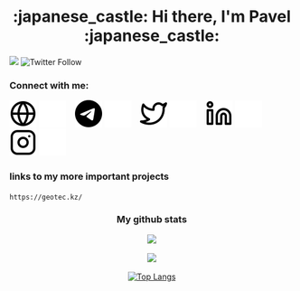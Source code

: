 <h1 align="center">:japanese_castle: Hi there, I'm Pavel :japanese_castle:</h1>

![](https://komarev.com/ghpvc/?username=luvrok&label=PROFILE+VIEWS)
![Twitter Follow](https://img.shields.io/twitter/follow/lluvrok?style=social)

### Connect with me:

[![website](./img/globe-light.svg)](https://goldenkamuy.kz#gh-light-mode-only)
[![website](./img/globe-dark.svg)](https://goldenkamuy.kz#gh-dark-mode-only)
&nbsp;&nbsp;
[![website](./img/telegram-logo-59412.svg)](https://t.me/luvrok#gh-light-mode-only)
[![website](./img/telegram-logo-5941.svg)](https://t.me/luvrok#gh-dark-mode-only)
&nbsp;&nbsp;
[![website](./img/twitter-light.svg)](https://twitter.com/codestackr#gh-light-mode-only)
[![website](./img/twitter-dark.svg)](https://twitter.com/codestackr#gh-dark-mode-only)
&nbsp;&nbsp;
[![website](./img/linkedin-light.svg)](https://www.linkedin.com/in/luvrok/#gh-light-mode-only)
[![website](./img/linkedin-dark.svg)](https://www.linkedin.com/in/luvrok#gh-dark-mode-only)
&nbsp;&nbsp;
[![website](./img/instagram-light.svg)](https://www.instagram.com/madokaokamoto/#gh-light-mode-only)
[![website](./img/instagram-dark.svg)](https://www.instagram.com/madokaokamoto/#gh-dark-mode-only)

### links to my more important projects

`https://geotec.kz/`

<h3 align="center"> My github stats </h3>

<p align='center'><a href='https://github.com/
LUVROK'><img src="https://github-readme-stats.vercel.app/api?username=LUVROK&amp;layout=compact&amp;theme=tokyonight"></a></p>
<p align='center'><a href='https://github.com/
LUVROK'><img src='https://github-readme-streak-stats.herokuapp.com/?user=LUVROK&theme=tokyonight'></a></p>
<p align='center'><a href='https://github.com/
LUVROK'><img src="https://github-readme-stats.vercel.app/api/top-langs/?username=LUVROK&amp;layout=compact&amp;theme=tokyonight" alt="Top Langs"></a></p>
